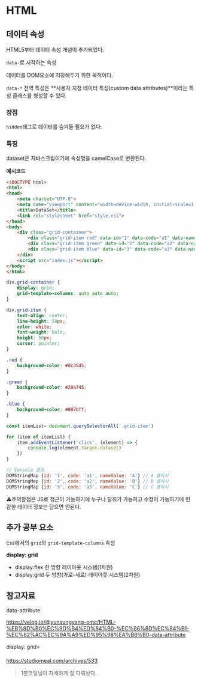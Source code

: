 # HTML

## 데이터 속성

HTML5부터 데이터 속성 개념이 추가되었다.

`data-`로 시작하는 속성

데이터를 DOM요소에 저장해두기 위한 목적이다.



`data-*` 전역 특성은 **사용자 지정 데이터 특성(custom data attributes)**이라는 특성 클래스를 형성할 수 있다.



### 장점

`hidden`태그로 데이터를 숨겨둘 필요가 없다.



### 특징

dataset은 자바스크립이기에 속성명을 camelCase로 변환된다.



**예시코드**

```html
<!DOCTYPE html>
<html>
<head>
    <meta charset="UTF-8">
    <meta name="viewport" content="width=device-width, initial-scale=1.0">
    <title>DataSet</title>
    <link rel="stylesheet" href="style.css">
</head>
<body>
    <div class="grid-container">
        <div class="grid-item red" data-id="1" data-code="a1" data-name-value="A">A</div>
        <div class="grid-item green" data-id="2" data-code="a2" data-name-value="B">B</div>
        <div class="grid-item blue" data-id="3" data-code="a3" data-name-value="C">C</div>
    </div>
    <script src="index.js"></script>
</body>
</html>
```

```css
div.grid-container {
    display: grid;
    grid-template-columns: auto auto auto;
}

div.grid-item {
    text-align: center;
    line-height: 50px;
    color: white;
    font-weight: bold;
    height: 50px;
    cursor: pointer;
}

.red {
    background-color: #dc3545;
}

.green {
    background-color: #28a745;
}

.blue {
    background-color: #007bff;
}
```

```js
const itemList= document.querySelectorAll('.grid-item')

for (item of itemList) {
    item.addEventListener('click', (element) => {
        console.log(element.target.dataset)
    })
}
```

```js
// Console 결과
DOMStringMap {id: '1', code: 'a1', nameValue: 'A'} // A 클릭시
DOMStringMap {id: '2', code: 'a2', nameValue: 'B'} // B 클릭시
DOMStringMap {id: '3', code: 'a3', nameValue: 'C'} // C 클릭시
```



:warning:주의할점은 JS로 접근이 가능하기에 누구나 탈취가 가능하고 수정이 가능하기에 민감한 데이터 정보는 담으면 안된다.



## 추가 공부 요소

css에서의 `grid`와 `grid-template-columns` 속성



**display: grid**

- display:flex 한 방향 레이아웃 시스템(1차원)
- display:grid 두 방향(가로-세로) 레이아웃 시스템(2차원)



## 참고자료

data-attribute

https://velog.io/@yunsungyang-omc/HTML-%EB%8D%B0%EC%9D%B4%ED%84%B0-%EC%86%8D%EC%84%B1-%EC%82%AC%EC%9A%A9%ED%95%98%EA%B8%B0-data-attribute

display: grid:star:

https://studiomeal.com/archives/533

> 1분코딩님이 자세하게 잘 다뤄놨다.